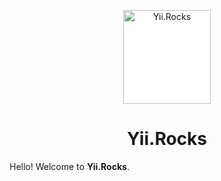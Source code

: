 <p align="center">
    <a href="https://www.yii.rocks/" target="_blank" rel="external">
        <img src="https://www.yii.rocks/assets/images/logo.svg" alt="Yii.Rocks" width="140" height="150" style="background:#fff">
    </a>
    <h1 align="center">Yii.Rocks</h1>
</p>

Hello! Welcome to <strong>Yii.Rocks</strong>.
